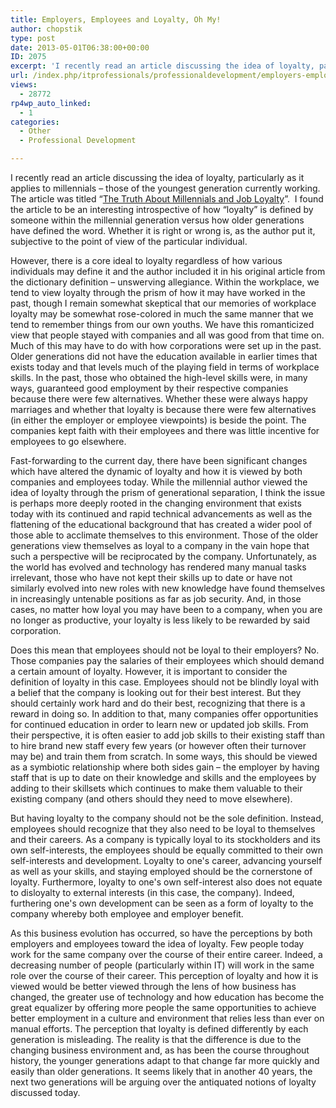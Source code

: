 ```yaml
---
title: Employers, Employees and Loyalty, Oh My!
author: chopstik
type: post
date: 2013-05-01T06:38:00+00:00
ID: 2075
excerpt: 'I recently read an article discussing the idea of loyalty, particularly as it applies to millennials – those of the youngest generation currently working. The article was titled “The Truth About Millennials and Job Loyalty”.  I found the article to be a&hellip;'
url: /index.php/itprofessionals/professionaldevelopment/employers-employees-and-loyalty-oh/
views:
  - 28772
rp4wp_auto_linked:
  - 1
categories:
  - Other
  - Professional Development

---
```

I recently read an article discussing the idea of loyalty, particularly as it applies to millennials – those of the youngest generation currently working. The article was titled “[The Truth About Millennials and Job Loyalty][1]”.  I found the article to be an interesting introspective of how “loyalty” is defined by someone within the millennial generation versus how older generations have defined the word. Whether it is right or wrong is, as the author put it, subjective to the point of view of the particular individual.

<p class="MsoNoSpacing">
  However, there is a core ideal to loyalty regardless of how various individuals may define it and the author included it in his original article from the dictionary definition – unswerving allegiance. Within the workplace, we tend to view loyalty through the prism of how it may have worked in the past, though I remain somewhat skeptical that our memories of workplace loyalty may be somewhat rose-colored in much the same manner that we tend to remember things from our own youths. We have this romanticized view that people stayed with companies and all was good from that time on. Much of this may have to do with how corporations were set up in the past. Older generations did not have the education available in earlier times that exists today and that levels much of the playing field in terms of workplace skills. In the past, those who obtained the high-level skills were, in many ways, guaranteed good employment by their respective companies because there were few alternatives. Whether these were always happy marriages and whether that loyalty is because there were few alternatives (in either the employer or employee viewpoints) is beside the point. The companies kept faith with their employees and there was little incentive for employees to go elsewhere.
</p>

<p class="MsoNoSpacing">
  Fast-forwarding to the current day, there have been significant changes which have altered the dynamic of loyalty and how it is viewed by both companies and employees today. While the millennial author viewed the idea of loyalty through the prism of generational separation, I think the issue is perhaps more deeply rooted in the changing environment that exists today with its continued and rapid technical advancements as well as the flattening of the educational background that has created a wider pool of those able to acclimate themselves to this environment. Those of the older generations view themselves as loyal to a company in the vain hope that such a perspective will be reciprocated by the company. Unfortunately, as the world has evolved and technology has rendered many manual tasks irrelevant, those who have not kept their skills up to date or have not similarly evolved into new roles with new knowledge have found themselves in increasingly untenable positions as far as job security. And, in those cases, no matter how loyal you may have been to a company, when you are no longer as productive, your loyalty is less likely to be rewarded by said corporation.
</p>

<p class="MsoNoSpacing">
  Does this mean that employees should not be loyal to their employers? No. Those companies pay the salaries of their employees which should demand a certain amount of loyalty. However, it is important to consider the definition of loyalty in this case. Employees should not be blindly loyal with a belief that the company is looking out for their best interest. But they should certainly work hard and do their best, recognizing that there is a reward in doing so. In addition to that, many companies offer opportunities for continued education in order to learn new or updated job skills. From their perspective, it is often easier to add job skills to their existing staff than to hire brand new staff every few years (or however often their turnover may be) and train them from scratch. In some ways, this should be viewed as a symbiotic relationship where both sides gain – the employer by having staff that is up to date on their knowledge and skills and the employees by adding to their skillsets which continues to make them valuable to their existing company (and others should they need to move elsewhere).
</p>

<p class="MsoNoSpacing">
  But having loyalty to the company should not be the sole definition. Instead, employees should recognize that they also need to be loyal to themselves and their careers. As a company is typically loyal to its stockholders and its own self-interests, the employees should be equally committed to their own self-interests and development. Loyalty to one's career, advancing yourself as well as your skills, and staying employed should be the cornerstone of loyalty. Furthermore, loyalty to one's own self-interest also does not equate to disloyalty to external interests (in this case, the company). Indeed, furthering one's own development can be seen as a form of loyalty to the company whereby both employee and employer benefit.
</p>

<p class="MsoNoSpacing">
  As this business evolution has occurred, so have the perceptions by both employers and employees toward the idea of loyalty. Few people today work for the same company over the course of their entire career. Indeed, a decreasing number of people (particularly within IT) will work in the same role over the course of their career. This perception of loyalty and how it is viewed would be better viewed through the lens of how business has changed, the greater use of technology and how education has become the great equalizer by offering more people the same opportunities to achieve better employment in a culture and environment that relies less than ever on manual efforts. The perception that loyalty is defined differently by each generation is misleading. The reality is that the difference is due to the changing business environment and, as has been the course throughout history, the younger generations adapt to that change far more quickly and easily than older generations. It seems likely that in another 40 years, the next two generations will be arguing over the antiquated notions of loyalty discussed today.
</p>

 [1]: http://www.recruiter.com/i/the-truth-about-millennials-and-job-loyalty/